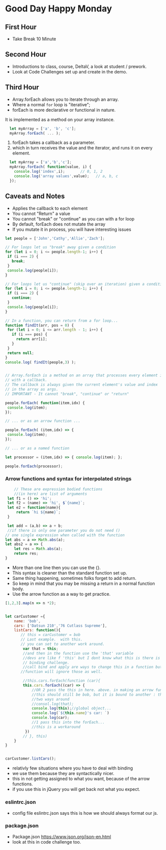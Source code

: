 # Good Day Happy Monday

## First Hour










- Take Break 10 Minute

## Second Hour

- Introductions to class, course, DeltaV, a look at student / prework.
- Look at Code Challenges set up and create in the demo. 










## Third Hour











































- Array.forEach allows you to iterate through an array.
- Where a normal `for` loop is "iterative";
- forEach is more declarative or functional in nature.

It is implemented as a method on your array instance.

```js
  let myArray = ['a', 'b', 'c'];
  myArray.forEach( ... );
```

1. forEach takes a callback as a parameter.
2. which in turn receives the value and the iterator, and runs it on every element.

```js
  let myArray = ['a','b','c'];
  myArray.forEach( function(value, i) {
    console.log('index',i);       // 0, 1, 2
    console.log('array values',value);   // a, b, c
  });
```

## Caveats and Notes

- Applies the callback to each element
- You cannot "Return" a value
- You cannot "break" or "continue" as you can with a for loop
- By default, forEach does not mutate the array
- If you mutate it in process, you will have interesting issues

 ```js
let people = ['John','Cathy','Allie','Zach'];

// For loops let us "break" away given a condition
for (let i = 0; i <= people.length-1; i++) {
  if (i === 2) {
    break;
  }
  console.log(people[i]);
}

// For loops let us "continue" (skip over an iteration) given a condition
for (let i = 0; i <= people.length-1; i++) {
  if (i === 2) {
    continue;
  }
  console.log(people[i]);
}

// In a function, you can return from a for loop...
function findIt(arr, pos = 0) {
  for (let i = 0; i <= arr.length - 1; i++) {
    if (i === pos) {
      return arr[i];
    }
  }
  return null;
}
console.log( findIt(people,3) );


// Array.forEach is a method on an array that processes every element in the array
// with a callback.
// The callback is always given the current element's value and index
// in the array as args.
// IMPORTANT - It cannot "break", "continue" or "return"

people.forEach( function(item,idx) {
  console.log(item);
});

// ... or as an arrow function ...

people.forEach( (item,idx) => {
  console.log(item);
});

// ... or as a named function 

let processor = (item,idx) => { console.log(item); };

people.forEach(processor);

```

### Arrow functions and syntax for interpolated strings

```js
    // These are expression bodied functions 
    //(in here) are list of arguments  
 let f1 = () => 'hi';
 let f2 = (name) => 'hi', $`{name}`;
 let e2 = function(name){
     return `hi ${name}`;
 } 
```

```js
 let add = (a,b) => a + b;
 //if there is only one parameter you do not need ()
// one single expression when called with the function
let abs = a => Math.abs(a);
let abs2 = a => {
    let res = Math.abs(a);
    return res;
}
```

- More than one line then you can use the {}.
- This syntax is cleaner than the standard function set up.
- Same thing happening, sometimes folks forget to add return.
- So keep in mind that you may be missing a return in a normal function body.
- Use the arrow function as a way to get practice.

```js
[1,2,3].map(n => n *2);


let carCustomer ={
    name: 'bob',
    cars: ['Datsun 210','76 Cutlass Supreme'],
    listCars: function(){
       // this = carCustomer = bob 
       // Last example.  with this. 
       // you can set to another work around.
        var that = this;
        //and then in the function use the 'that' variable
        //devs are like f 'this' but I dont know what this is there is a
        // binding challenge.
        //call bind and apply are ways to change this in a function but arrow 
       //function will ignore those as well. 

        //this.cars.forEach(function (car){
        this.cars.forEach((car) => {
            //OR 2 pass the this in here. above. in making an arrow function. 
            //this should still be bob, but it is bound to another : the global object.
            //two ways around 
            //consol.log(that);
            console.log(this);//global object...
            console.log(`${this.name}'s car: `)
            console.log(car);
            //1 pass this into the forEach...
            //this is a workaround  
         })
        // }, this)
    }
}


carCustomer.listCars();

```















- relativly few situations where you have to deal with binding
- we use them because they are syntactically nicer.
- this in not getting assigned to what you want, because of the arrow functions.
- if you use this in jQuery you will get back not what you expect.

### eslintrc.json

- config file eslintrc.json says this is how we should always format our js.

### package.json

- Package.json   <https://www.json.org/json-en.html>
- look at this in code challenge too.
